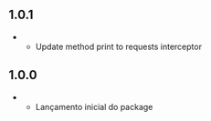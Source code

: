 ## 1.0.1

- - Update method print to requests interceptor

## 1.0.0

- - Lançamento inicial do package
